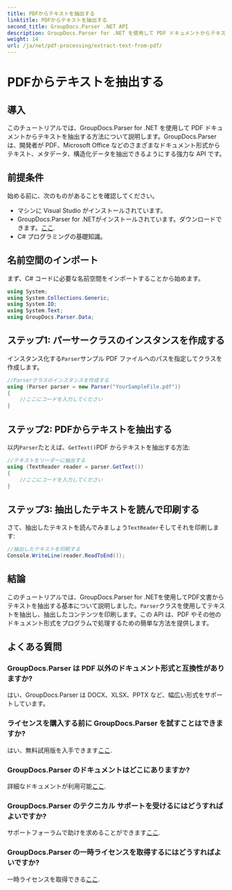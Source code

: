 ```yaml
---
title: PDFからテキストを抽出する
linktitle: PDFからテキストを抽出する
second_title: GroupDocs.Parser .NET API
description: GroupDocs.Parser for .NET を使用して PDF ドキュメントからテキストを抽出する方法を学びます。開発者向けのステップバイステップのチュートリアルです。
weight: 14
url: /ja/net/pdf-processing/extract-text-from-pdf/
---
```


# PDFからテキストを抽出する

## 導入
このチュートリアルでは、GroupDocs.Parser for .NET を使用して PDF ドキュメントからテキストを抽出する方法について説明します。GroupDocs.Parser は、開発者が PDF、Microsoft Office などのさまざまなドキュメント形式からテキスト、メタデータ、構造化データを抽出できるようにする強力な API です。
## 前提条件
始める前に、次のものがあることを確認してください。
- マシンに Visual Studio がインストールされています。
-  GroupDocs.Parser for .NETがインストールされています。ダウンロードできます。[ここ](https://releases.groupdocs.com/parser/net/).
- C# プログラミングの基礎知識。

## 名前空間のインポート
まず、C# コードに必要な名前空間をインポートすることから始めます。
```csharp
using System;
using System.Collections.Generic;
using System.IO;
using System.Text;
using GroupDocs.Parser.Data;
```
## ステップ1: パーサークラスのインスタンスを作成する
インスタンス化する`Parser`サンプル PDF ファイルへのパスを指定してクラスを作成します。
```csharp
//Parserクラスのインスタンスを作成する
using (Parser parser = new Parser("YourSampleFile.pdf"))
{
    //ここにコードを入力してください
}
```
## ステップ2: PDFからテキストを抽出する
以内`Parser`たとえば、`GetText()`PDF からテキストを抽出する方法:
```csharp
//テキストをリーダーに抽出する
using (TextReader reader = parser.GetText())
{
    //ここにコードを入力してください
}
```
## ステップ3: 抽出したテキストを読んで印刷する
さて、抽出したテキストを読んでみましょう`TextReader`そしてそれを印刷します:
```csharp
//抽出したテキストを印刷する
Console.WriteLine(reader.ReadToEnd());
```

## 結論
このチュートリアルでは、GroupDocs.Parser for .NETを使用してPDF文書からテキストを抽出する基本について説明しました。`Parser`クラスを使用してテキストを抽出し、抽出したコンテンツを印刷します。この API は、PDF やその他のドキュメント形式をプログラムで処理するための簡単な方法を提供します。

## よくある質問
### GroupDocs.Parser は PDF 以外のドキュメント形式と互換性がありますか?
はい、GroupDocs.Parser は DOCX、XLSX、PPTX など、幅広い形式をサポートしています。
### ライセンスを購入する前に GroupDocs.Parser を試すことはできますか?
はい、無料試用版を入手できます[ここ](https://releases.groupdocs.com/).
### GroupDocs.Parser のドキュメントはどこにありますか?
詳細なドキュメントが利用可能[ここ](https://tutorials.groupdocs.com/parser/net/).
### GroupDocs.Parser のテクニカル サポートを受けるにはどうすればよいですか?
サポートフォーラムで助けを求めることができます[ここ](https://forum.groupdocs.com/c/parser/17).
### GroupDocs.Parser の一時ライセンスを取得するにはどうすればよいですか?
一時ライセンスを取得できる[ここ](https://purchase.groupdocs.com/temporary-license/).